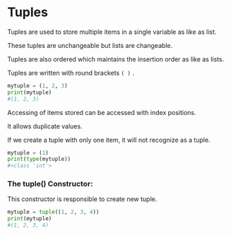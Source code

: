 # Tuples

Tuples are used to store multiple items in a single variable as like as list.

These tuples are unchangeable but lists are changeable.

Tuples are also ordered which maintains the insertion order as like as lists.

Tuples are written with round brackets `( )` .

```python
mytuple = (1, 2, 3)
print(mytuple)
#(1, 2, 3)
```

Accessing of items stored can be accessed with index positions.

It allows duplicate values.

If we create a tuple with only one item, it will not recognize as a tuple.

```python
mytuple = (1)
print(type(mytuple))
#<class 'int'>
```

### The tuple() Constructor:

This constructor is responsible to create new tuple.

```python
mytuple = tuple((1, 2, 3, 4))
print(mytuple)
#(1, 2, 3, 4)
```